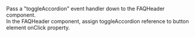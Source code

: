 Pass a "toggleAccordion" event handler down to the FAQHeader component.\
In the FAQHeader component, assign toggleAccordion reference to button element onClick property.
